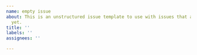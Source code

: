 ```yaml
---
name: empty issue
about: This is an unstructured issue template to use with issues that are not described,
  yet.
title: ''
labels: ''
assignees: ''

---
```


<!-- This is an unstructured issue template to use if you do not need guidance.
Here are some hints though:
- add ICS example files if you can
- show code if possible
- show error output or output that differs from what you expect
- it is nice to connect to the value of this issue
Thanks for taking your time to report this!
 -->
